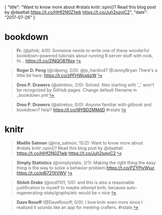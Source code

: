 {
  "title": "Want to know more about #rstats knitr::spin()? Read this blog post by @daattali https://t.co/HHf2N0Z1wb https://t.co/Juh2sqvjC2",
  "date": "2017-07-26"
}

# bookdown

> **Fr.** (@phnk; 4/0): Someone needs to write one of these wonderful bookdown-powered tutorials about running R server stuff with rook, ht… https://t.co/ZlNQO876px  [&#8618;](https://twitter.com/xieyihui/status/890218718466383872)

<!-- -->


> **Roger D. Peng** (@rdpeng; 2/0): @jo_hardin47 @JennyBryan There's a little bit here: https://t.co/zPFHWcpbzW  [&#8618;](https://twitter.com/xieyihui/status/890337121252376576)

<!-- -->


> **Droo P. Drawers** (@atiretoo; 2/0): Solved. files starting with '_' won't be recognized by GitHub pages. Change default filename in _bookdown.yml  [&#8618;](https://twitter.com/xieyihui/status/890304284226703360)

<!-- -->


> **Droo P. Drawers** (@atiretoo; 0/0): Anyone familiar with gitbook and bookdown? help? https://t.co/l9YBD2MMdD #rstats  [&#8618;](https://twitter.com/xieyihui/status/890272943099478017)

<!-- -->


# knitr

> **Maëlle Salmon** (@ma_salmon; 15/2): Want to know more about #rstats knitr::spin()? Read this blog post by @daattali https://t.co/HHf2N0Z1wb https://t.co/Juh2sqvjC2  [&#8618;](https://twitter.com/xieyihui/status/890082028175142913)

<!-- -->


> **Simply Statistics** (@simplystats; 2/1): Making the right thing the easy thing is the way to solve a behavior problem https://t.co/PZYPivWjuc https://t.co/p8I721XVWV  [&#8618;](https://twitter.com/xieyihui/status/890342098578362368)

<!-- -->


> **Shiloh Drake** (@snd1101; 1/0): and this is also a reasonable justification to myself to maybe attempt knitr, because auto-regenerating-stats/graphs/etc would be v nice  [&#8618;](https://twitter.com/xieyihui/status/890008766602776576)

<!-- -->


> **Dave Rosoff** (@DaveRosoff; 0/0): I love knitr even more since I realized it sounds like an app for meeting crafters. #rstats  [&#8618;](https://twitter.com/xieyihui/status/890352059073019904)

<!-- -->


